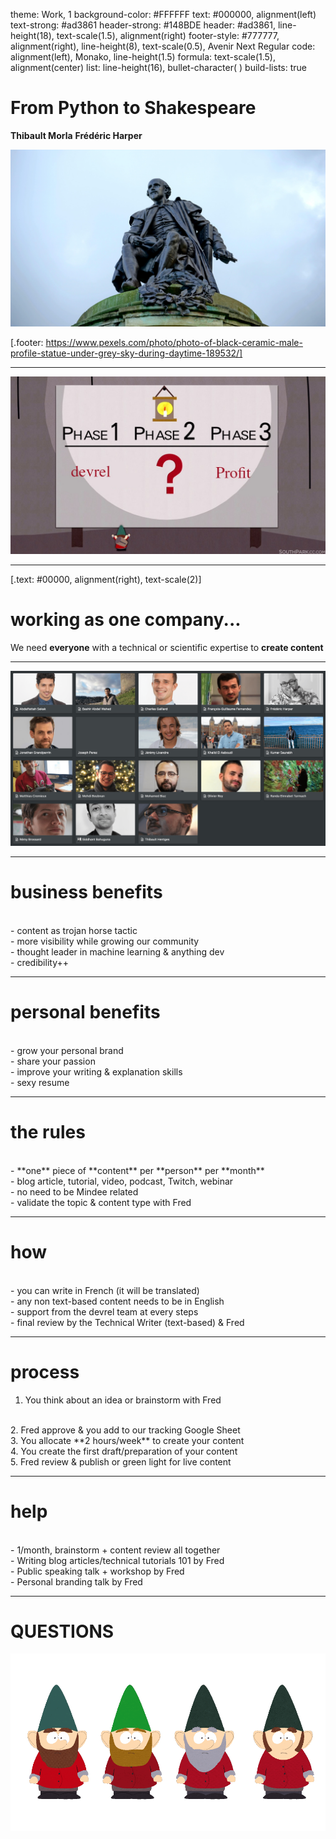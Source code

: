 theme: Work, 1
background-color: #FFFFFF
text: #000000, alignment(left)
text-strong: #ad3861
header-strong: #148BDE
header: #ad3861, line-height(18), text-scale(1.5),  alignment(right)
footer-style: #777777, alignment(right), line-height(8), text-scale(0.5), Avenir Next Regular
code: alignment(left), Monako, line-height(1.5)
formula: text-scale(1.5), alignment(center)
list: line-height(16), bullet-character( )
build-lists: true

<!---

TITLE
TIME

-->

# From Python to Shakespeare

**Thibault Morla**
**Frédéric Harper**

![](images/Shakespeare.jpg)

[.footer: https://www.pexels.com/photo/photo-of-black-ceramic-male-profile-statue-under-grey-sky-during-daytime-189532/]


---

<!--- Problem -->

![](images/devrel_underwear_gnome_profit.jpeg)

---

<!--- Solution -->

[.text: #00000, alignment(right), text-scale(2)]

# **working as one company...**

We need **everyone** with a technical or scientific expertise to **create content**

---

<!--- Everyone -->

![](images/mindee-tech.png)

---

<!--- benefits business -->

# **business benefits**

<br/>
- content as trojan horse tactic
<br/>
- more visibility while growing our community
<br/>
- thought leader in machine learning & anything dev
<br/>
- credibility++

---

<!--- personal business -->

# **personal benefits**

<br/>
- grow your personal brand
<br/>
- share your passion
<br/>
- improve your writing & explanation skills
<br/>
- sexy resume

---

<!--- The Rules -->

# **the rules**

<br/>
- **one** piece of **content** per **person** per **month**
<br/>
- blog article, tutorial, video, podcast, Twitch, webinar
<br/>
- no need to be Mindee related
<br/>
- validate the topic & content type with Fred


---

<!--- how -->

# **how**

<br/>
- you can write in French (it will be translated)
<br/>
- any non text-based content needs to be in English
<br/>
- support from the devrel team at every steps
<br/>
- final review by the Technical Writer (text-based) & Fred

---

<!--- process -->

# **process**

1. You think about an idea or brainstorm with Fred
<br/>
2. Fred approve & you add to our tracking Google Sheet
<br/>
3. You allocate **2 hours/week** to create your content
<br/>
4. You create the first draft/preparation of your content
<br/>
5. Fred review & publish or green light for live content

---

<!--- help -->

# **help**

<br/>
- 1/month, brainstorm + content review all together
<br/>
- Writing blog articles/technical tutorials 101 by Fred
<br/>
- Public speaking talk + workshop by Fred
<br/>
- Personal branding talk by Fred

---

<!--- Questions -->

# QUESTIONS

![inline](images/underpants-gnomes.png)

